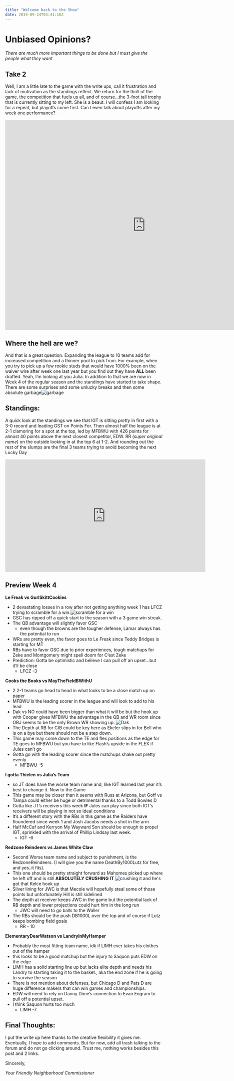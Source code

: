 ```yaml
---
title: "Welcome back to the Show"
date: 2019-09-24T03:41:16Z
---
```

# Unbiased Opinions?
*There are much more important things to be done but I must give the people what they want*

## Take 2
Well, I am a little late to the game with the write ups, call it frustration and lack of motivation as the standings reflect. We return for the thrill of the game, the competition that fuels us all, and of course…the 3-foot tall trophy that is currently sitting to my left. She is a beaut. I will confess I am looking for a repeat, but playoffs come first. Can I even talk about playoffs after my week one performance?

<iframe width="895" height="671" src="https://www.youtube.com/embed/U7fjDS0jKiE" frameborder="0" allow="accelerometer; autoplay; encrypted-media; gyroscope; picture-in-picture" allowfullscreen></iframe>

## Where the hell are we?
And that is a great question. Expanding the league to 10 teams add for increased competition and a thinner pool to pick from. For example, when you try to pick up a few rookie studs that would have 1000% been on the waiver wire after week one last year but you find out they have **ALL** been drafted. Yeah, I’m looking at you Julia. In addition to that we are now in Week 4 of the regular season and the standings have started to take shape. There are some surprises and some unlucky breaks and then some absolute garbage![garbage](/trash.gif)

## Standings:

A quick look at the standings we see that IGT is sitting *pretty* in first with a 3-0 record and leading GST on Points For. Then almost half the league is at 2-1 clamoring for a spot at the top, led by MFBWU with 426 points for almost 40 points above the next closest competitor, EDW. RR (*super original name*) on the outside looking in at the top 6 at 1-2.  And rounding out the rest of the slumps are the final 3 teams trying to avoid becoming the next Lucky Day

<iframe width="640" height="360" src="https://www.youtube.com/embed/ji06Jwpb8-w" frameborder="0" allow="accelerometer; autoplay; encrypted-media; gyroscope; picture-in-picture" allowfullscreen></iframe>

## Preview Week 4
**Le Freak vs GurlSkittCookies**

- 2 devastating losses in a row after not getting anything week 1 has LFCZ trying to scramble for a win.![scramble for a win](/spongebob_ineedit.gif)
- GSC has ripped off a quick start to the season with a 3 game win streak.
- The QB advantage will slightly favor GSC
	- even though the browns are the tougher defense, Lamar always has the potential to run
- WRs are pretty even, the favor goes to Le Freak since Teddy Bridges is starting for MT
- RBs have to favor GSC due to prior experiences, tough matchups for Zeke and Montgomery might spell doom for C’est Zeke
- Prediction: Gotta be optimistic and believe I can pull off an upset…but it’ll be close
	- LFCZ -3

**Cooks the Books vs MayTheFieldBWithU**

- 2 2-1 teams go head to head in what looks to be a close match up on paper
- MFBWU is the leading scorer in the league and will look to add to his lead
- Dak vs NO could have been bigger than what it will be but the hook up with Cooper gives MFBWU the advantage in the QB and WR room since OBJ seems to be the only Brown WR showing up. ![Dak](/dak.gif)
- The Depth at RB for CtB could be key here as Ekeler slips in for Bell who is on a bye but there should not be a step down.
- This game may come down to the TE and flex positions as the edge for TE goes to MFBWU but you have to like Flash’s upside in the FLEX if Jules can’t go
- Gotta go with the leading scorer since the matchups shake out pretty evenly
	- MFBWU -5

**I gotta Thielen vs Julia’s Team**

- so JT does have the worse team name and, like IGT learned last year it’s best to change it.  Now to the Game
- This game may be closer than it seems with Russ at Arizona, but Goff vs Tampa could either be huge or detrimental thanks to a Todd Bowles D
- Gotta like JT’s receivers this week **IF** Jules can play since both IGT’s receivers will be playing in not so ideal conditions
- It’s a different story with the RBs in this game as the Raiders have floundered since week 1 and Josh Jacobs needs a shot in the arm
- Half McCaf and Kerryon My Wayward Son should be enough to propel IGT, sprinkled with the arrival of Phillip Lindsay last week.
	- IGT -6

**Redzone Reindeers vs James White Claw**

- Second Worse team name and subject to punishment, is the RedzoneReindeers. (I will give you the name DeathBy1000Lutz for free, and yes..it fits).
- This one should be pretty straight forward as Mahomes picked up where he left off and is still **ABSOLUTELY CRUSHING IT** ![crushing it](/mahomes.gif) and he's got that Kelce hook up
- Silver lining for JWC is that Mecole will hopefully steal some of those points but unfortunately Hill is still sidelined
- The depth at receiver keeps JWC in the game but the potential lack of RB depth and lower projections could hurt him in the long run
	- JWC will need to go balls to the Waller
- The RBs should be the push DB1000L over the top and of course if Lutz keeps bombing field goals
	- RR - 10

**ElementaryDearWatson vs LandryInMyHamper**

- Probably the most fitting team name, idk if LIMH ever takes his clothes out of the hamper
- this looks to be a good matchup but the injury to Saquon puts EDW on the edge
- LIMH has a solid starting line up but lacks elite depth and needs his Landry to starting taking it to the basket., aka the end zone if he is going to survive the season
- There is not mention about defenses, but Chicago D and Pats D are huge difference makers that can win games and championships.
- EDW will need to rely on Danny Dime’s connection to Evan Engram to pull off a potential upset.
- I think Saquon hurts too much
	- LIMH -7

## Final Thoughts:
I put the write up here thanks to the creative flexibility it gives me. Eventually, I hope to add comments. But for now, add all trash talking to the forum and do not go clicking around. Trust me, nothing works besides this post and 2 links.

Sincerely,

*Your Friendly Neighborhood Commissioner*

